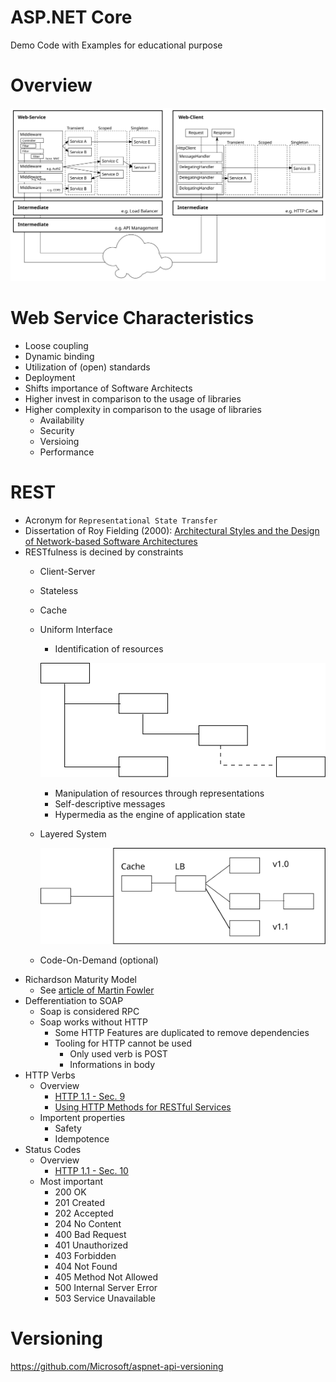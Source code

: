 # ASP.NET Core

Demo Code with Examples for educational purpose

# Overview

![ASP.NET Core](AspNetCore.svg)

# Web Service Characteristics
  - Loose coupling
  - Dynamic binding
  - Utilization of (open) standards
  - Deployment
  - Shifts importance of Software Architects
  - Higher invest in comparison to the usage of libraries
  - Higher complexity in comparison to the usage of libraries
    - Availability
    - Security
    - Versioing
    - Performance

# REST

- Acronym for `Representational State Transfer`
- Dissertation of Roy Fielding (2000): [Architectural Styles and the Design of Network-based Software Architectures](https://www.ics.uci.edu/~fielding/pubs/dissertation/rest_arch_style.htm)
- RESTfulness is decined by constraints
  - Client-Server
  - Stateless
  - Cache
  - Uniform Interface
    - Identification of resources
      
    ![Resource Based Design](Resource_Based_Design.svg)
    - Manipulation of resources through representations
    - Self-descriptive messages
    - Hypermedia as the engine of application state
  - Layered System
    
    ![Layered System](Layered_system.svg)
  - Code-On-Demand (optional)
- Richardson Maturity Model
  - See [article of Martin Fowler](https://martinfowler.com/articles/richardsonMaturityModel.html)
- Defferentiation to SOAP
  - Soap is considered RPC
  - Soap works without HTTP
    - Some HTTP Features are duplicated to remove dependencies
    - Tooling for HTTP cannot be used
      - Only used verb is POST
      - Informations in body
- HTTP Verbs
  - Overview
    - [HTTP 1.1 - Sec. 9](https://www.w3.org/Protocols/rfc2616/rfc2616-sec9.html)
    - [Using HTTP Methods for RESTful Services](http://www.restapitutorial.com/lessons/httpmethods.html)
  - Importent properties
    - Safety
    - Idempotence
- Status Codes
  - Overview
    - [HTTP 1.1 - Sec. 10](https://www.w3.org/Protocols/rfc2616/rfc2616-sec10.html)
  - Most important
    - 200 OK
    - 201 Created
    - 202 Accepted
    - 204 No Content
    - 400 Bad Request
    - 401 Unauthorized
    - 403 Forbidden
    - 404 Not Found
    - 405 Method Not Allowed
    - 500 Internal Server Error
    - 503 Service Unavailable

# Versioning

https://github.com/Microsoft/aspnet-api-versioning